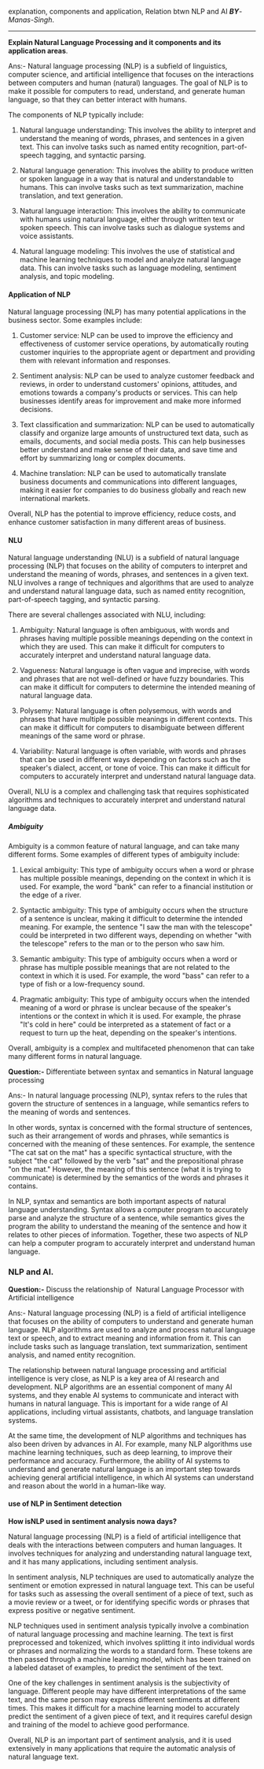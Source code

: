 explanation, components and application, Relation btwn NLP and AI
___BY__- Manas-Singh_.

---
__Explain Natural Language Processing and it components and its application areas__.

Ans:-
Natural language processing (NLP) is a subfield of linguistics, computer science, and artificial intelligence that focuses on the interactions between computers and human (natural) languages. The goal of NLP is to make it possible for computers to read, understand, and generate human language, so that they can better interact with humans.

The components of NLP typically include:

1.  Natural language understanding: This involves the ability to interpret and understand the meaning of words, phrases, and sentences in a given text. This can involve tasks such as named entity recognition, part-of-speech tagging, and syntactic parsing.
    
2.  Natural language generation: This involves the ability to produce written or spoken language in a way that is natural and understandable to humans. This can involve tasks such as text summarization, machine translation, and text generation.
    
3.  Natural language interaction: This involves the ability to communicate with humans using natural language, either through written text or spoken speech. This can involve tasks such as dialogue systems and voice assistants.
    
4.  Natural language modeling: This involves the use of statistical and machine learning techniques to model and analyze natural language data. This can involve tasks such as language modeling, sentiment analysis, and topic modeling.


#### Application of NLP
Natural language processing (NLP) has many potential applications in the business sector. Some examples include:

1.  Customer service: NLP can be used to improve the efficiency and effectiveness of customer service operations, by automatically routing customer inquiries to the appropriate agent or department and providing them with relevant information and responses.
    
2.  Sentiment analysis: NLP can be used to analyze customer feedback and reviews, in order to understand customers' opinions, attitudes, and emotions towards a company's products or services. This can help businesses identify areas for improvement and make more informed decisions.
    
3.  Text classification and summarization: NLP can be used to automatically classify and organize large amounts of unstructured text data, such as emails, documents, and social media posts. This can help businesses better understand and make sense of their data, and save time and effort by summarizing long or complex documents.
    
4.  Machine translation: NLP can be used to automatically translate business documents and communications into different languages, making it easier for companies to do business globally and reach new international markets.
    

Overall, NLP has the potential to improve efficiency, reduce costs, and enhance customer satisfaction in many different areas of business.


#### NLU
Natural language understanding (NLU) is a subfield of natural language processing (NLP) that focuses on the ability of computers to interpret and understand the meaning of words, phrases, and sentences in a given text. NLU involves a range of techniques and algorithms that are used to analyze and understand natural language data, such as named entity recognition, part-of-speech tagging, and syntactic parsing.

There are several challenges associated with NLU, including:

1.  Ambiguity: Natural language is often ambiguous, with words and phrases having multiple possible meanings depending on the context in which they are used. This can make it difficult for computers to accurately interpret and understand natural language data.
    
2.  Vagueness: Natural language is often vague and imprecise, with words and phrases that are not well-defined or have fuzzy boundaries. This can make it difficult for computers to determine the intended meaning of natural language data.
    
3.  Polysemy: Natural language is often polysemous, with words and phrases that have multiple possible meanings in different contexts. This can make it difficult for computers to disambiguate between different meanings of the same word or phrase.
    
4.  Variability: Natural language is often variable, with words and phrases that can be used in different ways depending on factors such as the speaker's dialect, accent, or tone of voice. This can make it difficult for computers to accurately interpret and understand natural language data.
    

Overall, NLU is a complex and challenging task that requires sophisticated algorithms and techniques to accurately interpret and understand natural language data.


##### Ambiguity 
Ambiguity is a common feature of natural language, and can take many different forms. Some examples of different types of ambiguity include:

1.  Lexical ambiguity: This type of ambiguity occurs when a word or phrase has multiple possible meanings, depending on the context in which it is used. For example, the word "bank" can refer to a financial institution or the edge of a river.
    
2.  Syntactic ambiguity: This type of ambiguity occurs when the structure of a sentence is unclear, making it difficult to determine the intended meaning. For example, the sentence "I saw the man with the telescope" could be interpreted in two different ways, depending on whether "with the telescope" refers to the man or to the person who saw him.
    
3.  Semantic ambiguity: This type of ambiguity occurs when a word or phrase has multiple possible meanings that are not related to the context in which it is used. For example, the word "bass" can refer to a type of fish or a low-frequency sound.
    
4.  Pragmatic ambiguity: This type of ambiguity occurs when the intended meaning of a word or phrase is unclear because of the speaker's intentions or the context in which it is used. For example, the phrase "It's cold in here" could be interpreted as a statement of fact or a request to turn up the heat, depending on the speaker's intentions.
    

Overall, ambiguity is a complex and multifaceted phenomenon that can take many different forms in natural language.

__Question:-__
Differentiate between syntax and semantics in Natural language processing

Ans:-
In natural language processing (NLP), syntax refers to the rules that govern the structure of sentences in a language, while semantics refers to the meaning of words and sentences.

In other words, syntax is concerned with the formal structure of sentences, such as their arrangement of words and phrases, while semantics is concerned with the meaning of these sentences. For example, the sentence "The cat sat on the mat" has a specific syntactical structure, with the subject "the cat" followed by the verb "sat" and the prepositional phrase "on the mat." However, the meaning of this sentence (what it is trying to communicate) is determined by the semantics of the words and phrases it contains.

In NLP, syntax and semantics are both important aspects of natural language understanding. Syntax allows a computer program to accurately parse and analyze the structure of a sentence, while semantics gives the program the ability to understand the meaning of the sentence and how it relates to other pieces of information. Together, these two aspects of NLP can help a computer program to accurately interpret and understand human language.


### NLP and AI.

__Question:-__
Discuss the relationship of  Natural Language Processor with Artificial intelligence

Ans:-
Natural language processing (NLP) is a field of artificial intelligence that focuses on the ability of computers to understand and generate human language. NLP algorithms are used to analyze and process natural language text or speech, and to extract meaning and information from it. This can include tasks such as language translation, text summarization, sentiment analysis, and named entity recognition.

The relationship between natural language processing and artificial intelligence is very close, as NLP is a key area of AI research and development. NLP algorithms are an essential component of many AI systems, and they enable AI systems to communicate and interact with humans in natural language. This is important for a wide range of AI applications, including virtual assistants, chatbots, and language translation systems.

At the same time, the development of NLP algorithms and techniques has also been driven by advances in AI. For example, many NLP algorithms use machine learning techniques, such as deep learning, to improve their performance and accuracy. Furthermore, the ability of AI systems to understand and generate natural language is an important step towards achieving general artificial intelligence, in which AI systems can understand and reason about the world in a human-like way.


#### use of NLP in Sentiment detection

__How isNLP used in sentiment analysis nowa days?__

Natural language processing (NLP) is a field of artificial intelligence that deals with the interactions between computers and human languages. It involves techniques for analyzing and understanding natural language text, and it has many applications, including sentiment analysis.

In sentiment analysis, NLP techniques are used to automatically analyze the sentiment or emotion expressed in natural language text. This can be useful for tasks such as assessing the overall sentiment of a piece of text, such as a movie review or a tweet, or for identifying specific words or phrases that express positive or negative sentiment.

NLP techniques used in sentiment analysis typically involve a combination of natural language processing and machine learning. The text is first preprocessed and tokenized, which involves splitting it into individual words or phrases and normalizing the words to a standard form. These tokens are then passed through a machine learning model, which has been trained on a labeled dataset of examples, to predict the sentiment of the text.

One of the key challenges in sentiment analysis is the subjectivity of language. Different people may have different interpretations of the same text, and the same person may express different sentiments at different times. This makes it difficult for a machine learning model to accurately predict the sentiment of a given piece of text, and it requires careful design and training of the model to achieve good performance.

Overall, NLP is an important part of sentiment analysis, and it is used extensively in many applications that require the automatic analysis of natural language text.